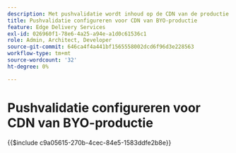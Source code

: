 ```yaml
---
description: Met pushvalidatie wordt inhoud op de CDN van de productie van de klant (bijvoorbeeld "www.yourdomain.com") automatisch verwijderd wanneer een auteur wijzigingen in de inhoud publiceert.
title: Pushvalidatie configureren voor CDN van BYO-productie
feature: Edge Delivery Services
exl-id: 026960f1-78e6-4a25-a94e-a1d0c61536c1
role: Admin, Architect, Developer
source-git-commit: 646ca4f4a441bf1565558002dcd6f96d3e228563
workflow-type: tm+mt
source-wordcount: '32'
ht-degree: 0%

---
```


# Pushvalidatie configureren voor CDN van BYO-productie

{{$include c9a05615-270b-4cec-84e5-1583ddfe2b8e}}
